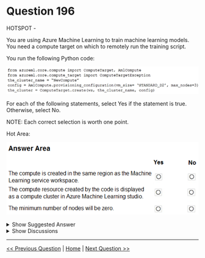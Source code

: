 # Question 196

HOTSPOT -

You are using Azure Machine Learning to train machine learning models. You need a compute target on which to remotely run the training script.

You run the following Python code:

![Question Image](images/q196_q_0016200001.png)

For each of the following statements, select Yes if the statement is true. Otherwise, select No.

NOTE: Each correct selection is worth one point.

Hot Area:

![Question Image](images/q196_q_0016200002.png)

<details>
  <summary>Show Suggested Answer</summary>

  <img src="images/q196_ans_0_0016300001.png" alt="Answer Image"><br>
<p>Box 1: Yes -</p>
<p>The compute is created within your workspace region as a resource that can be shared with other users.</p>
<p>Box 2: Yes -</p>
<p>It is displayed as a compute cluster.</p>
<p>View compute targets -</p>
<p>1. To see all compute targets for your workspace, use the following steps:</p>
<p>2. Navigate to Azure Machine Learning studio.</p>
<p>3. Under Manage, select Compute.</p>
<p>4. Select tabs at the top to show each type of compute target.</p>
<img src="images/q196_ref_20_0016400001.jpg" alt="Reference Image"><br>
<p>Box 3: Yes -</p>
<p>min_nodes is not specified, so it defaults to 0.</p>
<p>Reference:</p>
<p>https://docs.microsoft.com/en-us/python/api/azureml-core/azureml.core.compute.amlcompute.amlcomputeprovisioningconfiguration https://docs.microsoft.com/en-us/azure/machine-learning/how-to-create-attach-compute-studio</p>

</details>

<details>
  <summary>Show Discussions</summary>

<blockquote><p><strong>trickerk</strong> <code>(Fri 28 Jan 2022 12:48)</code> - <em>Upvotes: 11</em></p><p>Given answer is correct!</p></blockquote>
<blockquote><p><strong>ljljljlj</strong> <code>(Tue 11 Jan 2022 15:00)</code> - <em>Upvotes: 5</em></p><p>On exam 2021/7/10</p></blockquote>
<blockquote><p><strong>Matt2000</strong> <code>(Wed 24 Jul 2024 09:13)</code> - <em>Upvotes: 1</em></p><p>2 should be no. &#x27;AmlCompute&#x27; refers to compute clusters, not instances: https://learn.microsoft.com/en-us/azure/machine-learning/how-to-create-attach-compute-cluster?view=azureml-api-2&amp;tabs=python

Instances require &#x27;ComputeInstance&#x27;, see https://learn.microsoft.com/en-us/azure/machine-learning/how-to-create-compute-instance?view=azureml-api-2&amp;tabs=python</p></blockquote>
<blockquote><p><strong>Matt2000</strong> <code>(Tue 13 Aug 2024 06:21)</code> - <em>Upvotes: 1</em></p><p>My mistake. The answer should be &#x27;yes&#x27;</p></blockquote>
<blockquote><p><strong>haby</strong> <code>(Fri 14 Jun 2024 23:18)</code> - <em>Upvotes: 1</em></p><p>2 should be No, this script is for training a ml model, that must be a computer instance, the first item in the pic shows. You can&#x27;t say it&#x27;s a cluster coz you assign it &#x27;the_cluster_name&#x27;.</p></blockquote>
<blockquote><p><strong>SunilB</strong> <code>(Tue 05 Sep 2023 23:46)</code> - <em>Upvotes: 3</em></p><p>Box 3 is correct - 0
The minimum number of nodes to use on the cluster. If not specified, defaults to 0.
https://learn.microsoft.com/en-us/python/api/azureml-core/azureml.core.compute.amlcompute(class)?view=azure-ml-py</p></blockquote>
<blockquote><p><strong>danishanis</strong> <code>(Sat 26 Aug 2023 23:54)</code> - <em>Upvotes: 1</em></p><p>The correct answer is Yes, Yes and No
The minimum number of nodes for the compute target created in the above code will default to 1 if you do not specify the min_nodes parameter, not 0</p></blockquote>
<blockquote><p><strong>danishanis</strong> <code>(Sat 26 Aug 2023 23:57)</code> - <em>Upvotes: 1</em></p><p>Additional explanation: For box 3, it is 1 and not 0; This means that the compute target will always have at least one node running, even if no jobs are currently scheduled to run on it.

The max_nodes parameter, on the other hand, does default to 1 if not specified. This means that by default, the compute target will have a single node, and will not scale up to more nodes automatically.</p></blockquote>
<blockquote><p><strong>GaryEl</strong> <code>(Fri 10 Nov 2023 22:52)</code> - <em>Upvotes: 6</em></p><p>The default is zero

https://learn.microsoft.com/en-us/python/api/azureml-core/azureml.core.compute.amlcompute.amlcomputeprovisioningconfiguration?view=azure-ml-py#parameters</p></blockquote>
<blockquote><p><strong>Suman_512</strong> <code>(Sat 26 Aug 2023 07:32)</code> - <em>Upvotes: 1</em></p><p>For 2 it will be rather &quot;Compute Instance&quot; than &quot;Compute Cluster&quot; so - NO</p></blockquote>
<blockquote><p><strong>InversaRadice</strong> <code>(Mon 03 Jun 2024 08:19)</code> - <em>Upvotes: 1</em></p><p>&quot;We guess&quot; its a cluster by the varable name, I agree with YES and a not misleading question had to Exibit the Compute configuration ...</p></blockquote>
<blockquote><p><strong>racnaoamo</strong> <code>(Sat 19 Nov 2022 08:50)</code> - <em>Upvotes: 4</em></p><p>similar question on 18-5-22</p></blockquote>
<blockquote><p><strong>hargur</strong> <code>(Wed 20 Apr 2022 09:44)</code> - <em>Upvotes: 3</em></p><p>on 19Oct2021</p></blockquote>
<blockquote><p><strong>mthombenindhl84</strong> <code>(Fri 11 Mar 2022 23:00)</code> - <em>Upvotes: 3</em></p><p>on exam 11/9/2021</p></blockquote>
<blockquote><p><strong>dushmantha</strong> <code>(Mon 28 Feb 2022 14:16)</code> - <em>Upvotes: 2</em></p><p>On exam 2021/08/31</p></blockquote>
<blockquote><p><strong>Skandinov</strong> <code>(Sun 24 Oct 2021 11:21)</code> - <em>Upvotes: 1</em></p><p>how&#x27;s 1 yes?</p></blockquote>
<blockquote><p><strong>gamezone25</strong> <code>(Mon 25 Oct 2021 10:40)</code> - <em>Upvotes: 7</em></p><p>&quot;The compute is created within your workspace region as a resource that can be shared with other users in your workspace.&quot;
https://docs.microsoft.com/en-us/azure/machine-learning/how-to-create-attach-compute-cluster?tabs=python#what-is-a-compute-cluster</p></blockquote>

</details>

---

[<< Previous Question](question_195.md) | [Home](/index.md) | [Next Question >>](question_197.md)
